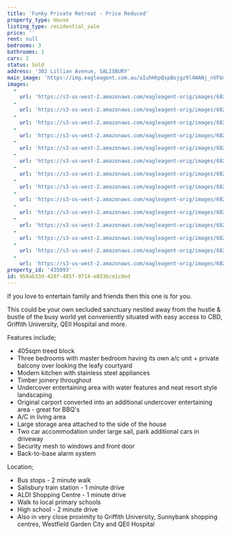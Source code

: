 ```yaml
---
title: 'Funky Private Retreat - Price Reduced'
property_type: House
listing_type: residential_sale
price: ''
rent: null
bedrooms: 3
bathrooms: 1
cars: 2
status: Sold
address: '302 Lillian Avenue, SALISBURY'
main_image: 'https://img.eagleagent.com.au/aIuhHhpQspBojgz9l4WANj_nVFU=/1280x854/smart/https://s3-us-west-2.amazonaws.com/eagleagent-orig/images/6820432/110373073-image-M.jpg'
images:
  -
    url: 'https://s3-us-west-2.amazonaws.com/eagleagent-orig/images/6820445/110373073-image-N.jpg'
  -
    url: 'https://s3-us-west-2.amazonaws.com/eagleagent-orig/images/6820444/110373073-image-L.jpg'
  -
    url: 'https://s3-us-west-2.amazonaws.com/eagleagent-orig/images/6820443/110373073-image-K.jpg'
  -
    url: 'https://s3-us-west-2.amazonaws.com/eagleagent-orig/images/6820442/110373073-image-J.jpg'
  -
    url: 'https://s3-us-west-2.amazonaws.com/eagleagent-orig/images/6820441/110373073-image-I.jpg'
  -
    url: 'https://s3-us-west-2.amazonaws.com/eagleagent-orig/images/6820440/110373073-image-H.jpg'
  -
    url: 'https://s3-us-west-2.amazonaws.com/eagleagent-orig/images/6820439/110373073-image-G.jpg'
  -
    url: 'https://s3-us-west-2.amazonaws.com/eagleagent-orig/images/6820438/110373073-image-F.jpg'
  -
    url: 'https://s3-us-west-2.amazonaws.com/eagleagent-orig/images/6820437/110373073-image-E.jpg'
  -
    url: 'https://s3-us-west-2.amazonaws.com/eagleagent-orig/images/6820436/110373073-image-D.jpg'
  -
    url: 'https://s3-us-west-2.amazonaws.com/eagleagent-orig/images/6820435/110373073-image-C.jpg'
  -
    url: 'https://s3-us-west-2.amazonaws.com/eagleagent-orig/images/6820434/110373073-image-B.jpg'
  -
    url: 'https://s3-us-west-2.amazonaws.com/eagleagent-orig/images/6820433/110373073-image-A.jpg'
  -
    url: 'https://s3-us-west-2.amazonaws.com/eagleagent-orig/images/6820432/110373073-image-M.jpg'
property_id: '435093'
id: 958ab33d-428f-485f-9714-e0336ce1c0ed
---
```

If you love to entertain family and friends then this one is for you.

This could be your own secluded sanctuary nestled away from the hustle & bustle of the busy world yet conveniently situated with easy access to CBD, Griffith University, QEII Hospital and more.

Features include;
* 405sqm treed block
* Three bedrooms with master bedroom having its own a/c unit + private balcony over looking the leafy courtyard
* Modern kitchen with stainless steel appliances
* Timber joinery throughout
* Undercover entertaining area with water features and neat resort style landscaping
* Original carport converted into an additional undercover entertaining area - great for BBQ's
* A/C in living area
* Large storage area attached to the side of the house
* Two car accommodation under large sail, park additional cars in driveway
* Security mesh to windows and front door
* Back-to-base alarm system

Location;
* Bus stops - 2 minute walk
* Salisbury train station - 1 minute drive
* ALDI Shopping Centre - 1 minute drive
* Walk to local primary schools
* High school - 2 minute drive
* Also in very close proximity to Griffith University, Sunnybank shopping centres, Westfield Garden City and QEII Hospital